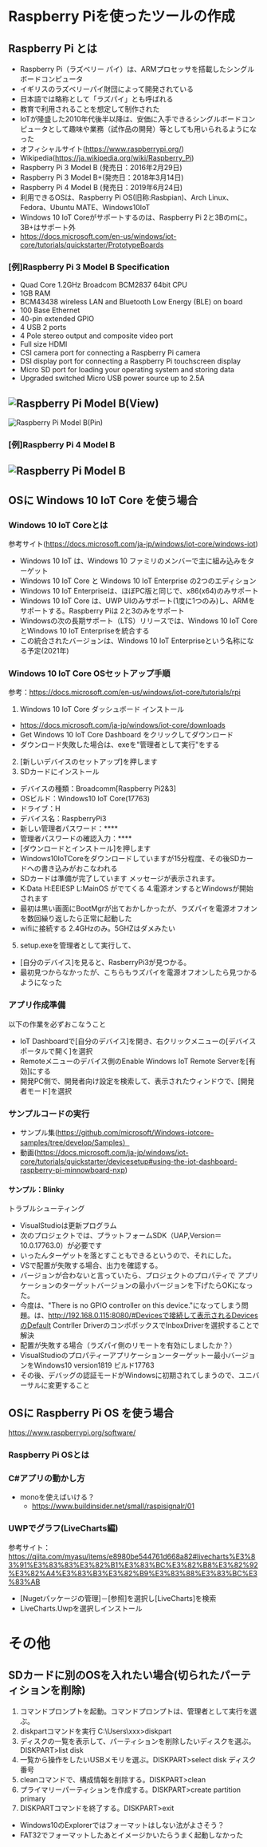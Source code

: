 # Raspberry Piを使ったツールの作成
## Raspberry Pi とは

- Raspberry Pi（ラズベリー パイ）は、ARMプロセッサを搭載したシングルボードコンピュータ
- イギリスのラズベリーパイ財団によって開発されている
- 日本語では略称として「ラズパイ」とも呼ばれる
- 教育で利用されることを想定して制作された
- IoTが隆盛した2010年代後半以降は、安価に入手できるシングルボードコンピュータとして趣味や業務（試作品の開発）等としても用いられるようになった
- オフィシャルサイト(https://www.raspberrypi.org/)
- Wikipedia(https://ja.wikipedia.org/wiki/Raspberry_Pi)
- Raspberry Pi 3 Model B (発売日：2016年2月29日)
- Raspberry Pi 3 Model B+(発売日：2018年3月14日)
- Raspberry Pi 4 Model B (発売日：2019年6月24日)
- 利用できるOSは、Raspberry Pi OS(旧称:Rasbpian)、Arch Linux、Fedora、Ubuntu MATE、Windows10IoT
- Windows 10 IoT Coreがサポートするのは、Raspberry Pi 2と3Bのｍに。3B+はサポート外
- https://docs.microsoft.com/en-us/windows/iot-core/tutorials/quickstarter/PrototypeBoards

### [例]Raspberry Pi 3 Model B Specification
- Quad Core 1.2GHz Broadcom BCM2837 64bit CPU
- 1GB RAM
- BCM43438 wireless LAN and Bluetooth Low Energy (BLE) on board
- 100 Base Ethernet
- 40-pin extended GPIO
- 4 USB 2 ports
- 4 Pole stereo output and composite video port
- Full size HDMI
- CSI camera port for connecting a Raspberry Pi camera
- DSI display port for connecting a Raspberry Pi touchscreen display
- Micro SD port for loading your operating system and storing data
- Upgraded switched Micro USB power source up to 2.5A

![Raspberry Pi Model B(View)](https://www.raspberrypi.org/homepage-9df4b/static/2efe82d07c653f3f638c0cbf54346b5d/ae23f/67d8fcc5b2796665a45f61a2e8a5bb7f10cdd3f5_raspberry-pi-3-1-1619x1080.jpg)
-
![Raspberry Pi Model B(Pin)](https://docs.microsoft.com/ja-jp/windows/iot-core/media/pinmappingsrpi/rp2_pinout.png)

### [例]Raspberry Pi 4 Model B

![Raspberry Pi Model B](https://www.raspberrypi.org/homepage-9df4b/static/raspberry-pi-4-labelled-2857741801afdf1cabeaa58325e07b58.png)
-

## OSに Windows 10 IoT Core を使う場合

### Windows 10 IoT Coreとは

参考サイト(https://docs.microsoft.com/ja-jp/windows/iot-core/windows-iot)

- Windows 10 IoT は、Windows 10 ファミリのメンバーで主に組み込みをターゲット
- Windows 10 IoT Core と Windows 10 IoT Enterprise の2つのエディション
- Windows 10 IoT Enterpriseは、ほぼPC版と同じで、x86(x64)のみサポート
- Windows 10 IoT Core は、UWP UIのみサポート(1度に1つのみ)し、ARMをサポートする。Raspberry Piは 2と3のみをサポート
- Windowsの次の長期サポート（LTS）リリースでは、Windows 10 IoT CoreとWindows 10 IoT Enterpriseを統合する
- この統合されたバージョンは、Windows 10 IoT Enterpriseという名称になる予定(2021年)

### Windows 10 IoT Core OSセットアップ手順
参考：https://docs.microsoft.com/en-us/windows/iot-core/tutorials/rpi
1. Windows 10 IoT Core ダッシュボード インストール
- https://docs.microsoft.com/ja-jp/windows/iot-core/downloads
- Get Windows 10 IoT Core Dashboard をクリックしてダウンロード
- ダウンロード失敗した場合は、exeを"管理者として実行"をする
2. [新しいデバイスのセットアップ]を押します
3. SDカードにインストール
- デバイスの種類：Broadcomm[Raspberry Pi2&3]
- OSビルド：Windows10 IoT Core(17763)
- ドライブ：H
- デバイス名：RaspberryPi3
- 新しい管理者パスワード：****
- 管理者パスワードの確認入力：****
- [ダウンロードとインストール]を押します
- Windows10IoTCoreをダウンロードしていますが15分程度、その後SDカードへの書き込みがおこなわれる
- SDカードは準備が完了しています メッセージが表示されます。
- K:Data H:EEIESP L:MainOS がでてくる
4.電源オンするとWindowsが開始されます
- 最初は黒い画面にBootMgrが出ておかしかったが、ラズパイを電源オフオンを数回繰り返したら正常に起動した
- wifiに接続する 2.4GHzのみ。5GHZはダメみたい
5. setup.exeを管理者として実行して、
- [自分のデバイス]を見ると、RasberryPi3が見つかる。
- 最初見つからなかったが、こちらもラズパイを電源オフオンしたら見つかるようになった
 
### アプリ作成準備
以下の作業を必ずおこなうこと
- IoT Dashboardで[自分のデバイス]を開き、右クリックメニューの[デバイスポータルで開く]を選択
- Remoteメニューのデバイス側のEnable Windows IoT Remote Serverを[有効]にする
- 開発PC側で、開発者向け設定を検索して、表示されたウィンドウで、[開発者モード]を選択

### サンプルコードの実行
- サンプル集(https://github.com/microsoft/Windows-iotcore-samples/tree/develop/Samples）
- 動画(https://docs.microsoft.com/ja-jp/windows/iot-core/tutorials/quickstarter/devicesetup#using-the-iot-dashboard-raspberry-pi-minnowboard-nxp)

#### サンプル：Blinky
トラブルシューティング
- VisualStudioは更新プログラム
- 次のプロジェクトでは、プラットフォームSDK（UAP,Version＝10.0.17763.0）が必要です
- いったんターゲットを落とすこともできるというので、それにした。
- VSで配置が失敗する場合、出力を確認する。
- バージョンが合わないと言っていたら、プロジェクトのプロパティで アプリケーションのターゲットバージョンの最小バージョンを下げたらOKになった。
- 今度は、"There is no GPIO controller on this device."になってしまう問題。は、http://192.168.0.115:8080/#Devicesで接続して表示されるDevicesのDefault Contrller DriverのコンボボックスでInboxDriverを選択することで解決
- 配置が失敗する場合（ラズパイ側のリモートを有効にしましたか？）
- VisualStudioのプロパティーアプリケーションーターゲットー最小バージョンをWindows10 version1819 ビルド17763
- その後、デバッグの認証モードがWindowsに初期されてしまうので、ユニバーサルに変更すること


## OSに Raspberry Pi OS を使う場合
https://www.raspberrypi.org/software/

### Raspberry Pi OSとは

### C#アプリの動かし方
- monoを使えばいける？
  - https://www.buildinsider.net/small/raspisignalr/01

### UWPでグラフ(LiveCharts編)
参考サイト：https://qiita.com/myasu/items/e8980be544761d668a82#livecharts%E3%83%91%E3%83%83%E3%82%B1%E3%83%BC%E3%82%B8%E3%82%92%E3%82%A4%E3%83%B3%E3%82%B9%E3%83%88%E3%83%BC%E3%83%AB
- [Nugetパッケージの管理]－[参照]を選択し[LiveCharts]を検索
- LiveCharts.Uwpを選択しインストール



# その他
## SDカードに別のOSを入れたい場合(切られたパーティションを削除)
1. コマンドプロンプトを起動。コマンドプロンプトは、管理者として実行を選ぶ。
2. diskpartコマンドを実行 C:\Users\xxx>diskpart
3. ディスクの一覧を表示して、パーティションを削除したいディスクを選ぶ。DISKPART>list disk
4. 一覧から操作をしたいUSBメモリを選ぶ。DISKPART>select disk ディスク番号
5. cleanコマンドで、構成情報を削除する。DISKPART>clean
6. プライマリーパーティションを作成する。DISKPART>create partition primary
7. DISKPARTコマンドを終了する。DISKPART>exit
- Windows10のExplorerではフォーマットはしない法がよさそう？
- FAT32でフォーマットしたあとイメージかいたらうまく起動しなかった

